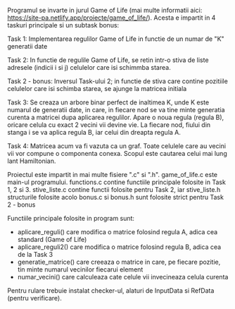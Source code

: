 Programul se invarte in jurul Game of Life (mai multe informatii aici: https://site-pa.netlify.app/proiecte/game_of_life/). Acesta e impartit in 4 taskuri principale si un subtask bonus:

Task 1: Implementarea regulilor Game of Life in functie de un numar de "K" generatii date

Task 2: In functie de regulile Game of Life, se retin intr-o stiva de liste adresele (indicii i si j) celulelor care isi schimmba starea.

Task 2 - bonus: Inversul Task-ului 2; in functie de stiva care contine pozitiile celulelor care isi schimba starea, se ajunge la matricea initiala

Task 3: Se creaza un arbore binar perfect de inaltimea K, unde K este numarul de generatii date, in care, in fiecare nod se va tine minte generatia curenta a matricei dupa aplicarea regulilor. Apare o noua regula (regula B), oricare celula cu exact 2 vecini vii devine vie. La fiecare nod, fiului din stanga i se va aplica regula B, iar celui din dreapta regula A.

Task 4: Matricea acum va fi vazuta ca un graf. Toate celulele care au vecini vii vor compune o componenta conexa. Scopul este cautarea celui mai lung lant Hamiltonian.

Proiectul este impartit in mai multe fisiere ".c" si ".h". 
game_of_life.c este main-ul programului. 
functions.c contine functiile principale folosite in Task 1, 2 si 3. 
stive_liste.c contine functii folosite pentru Task 2, iar stive_liste.h structurile folosite acolo
bonus.c si bonus.h sunt folosite strict pentru Task 2 - bonus

Functiile principale folosite in program sunt: 
- aplicare_reguli() care modifica o matrice folosind regula A, adica cea standard (Game of Life)
- aplicare_reguli2() care modifica o matrice folosind regula B, adica cea de la Task 3
- generatie_matrice() care creeaza o matrice in care, pe fiecare pozitie, tin minte numarul vecinilor fiecarui element
- numar_vecini() care calculeaza cate celule vii invecineaza celula curenta

Pentru rulare trebuie instalat checker-ul, alaturi de InputData si RefData (pentru verificare).
